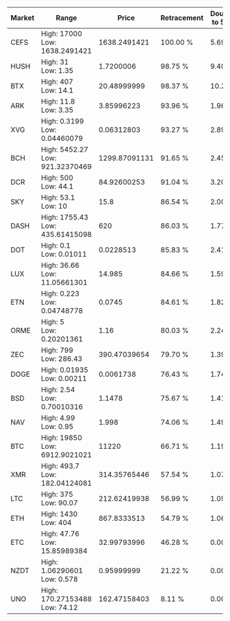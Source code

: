 | Market | Range | Price| Retracement | Doubles to 50% |
| --- | --- | --- | --- | --- |
| CEFS | High: 17000<br />Low: 1638.2491421 | 1638.2491421 | 100.00 % | 5.69 |
| HUSH | High: 31<br />Low: 1.35 | 1.7200006 | 98.75 % | 9.40 |
| BTX | High: 407<br />Low: 14.1 | 20.48999999 | 98.37 % | 10.28 |
| ARK | High: 11.8<br />Low: 3.35 | 3.85996223 | 93.96 % | 1.96 |
| XVG | High: 0.3199<br />Low: 0.04460079 | 0.06312803 | 93.27 % | 2.89 |
| BCH | High: 5452.27<br />Low: 921.32370469 | 1299.87091131 | 91.65 % | 2.45 |
| DCR | High: 500<br />Low: 44.1 | 84.92600253 | 91.04 % | 3.20 |
| SKY | High: 53.1<br />Low: 10 | 15.8 | 86.54 % | 2.00 |
| DASH | High: 1755.43<br />Low: 435.61415098 | 620 | 86.03 % | 1.77 |
| DOT | High: 0.1<br />Low: 0.01011 | 0.0228513 | 85.83 % | 2.41 |
| LUX | High: 36.66<br />Low: 11.05661301 | 14.985 | 84.66 % | 1.59 |
| ETN | High: 0.223<br />Low: 0.04748778 | 0.0745 | 84.61 % | 1.82 |
| ORME | High: 5<br />Low: 0.20201361 | 1.16 | 80.03 % | 2.24 |
| ZEC | High: 799<br />Low: 286.43 | 390.47039654 | 79.70 % | 1.39 |
| DOGE | High: 0.01935<br />Low: 0.00211 | 0.0061738 | 76.43 % | 1.74 |
| BSD | High: 2.54<br />Low: 0.70010316 | 1.1478 | 75.67 % | 1.41 |
| NAV | High: 4.99<br />Low: 0.95 | 1.998 | 74.06 % | 1.49 |
| BTC | High: 19850<br />Low: 6912.9021021 | 11220 | 66.71 % | 1.19 |
| XMR | High: 493.7<br />Low: 182.04124081 | 314.35765446 | 57.54 % | 1.07 |
| LTC | High: 375<br />Low: 90.07 | 212.62419938 | 56.99 % | 1.09 |
| ETH | High: 1430<br />Low: 404 | 867.8333513 | 54.79 % | 1.06 |
| ETC | High: 47.76<br />Low: 15.85989384 | 32.99793996 | 46.28 % | 0.00 |
| NZDT | High: 1.06290601<br />Low: 0.578 | 0.95999999 | 21.22 % | 0.00 |
| UNO | High: 170.27153488<br />Low: 74.12 | 162.47158403 | 8.11 % | 0.00 |
